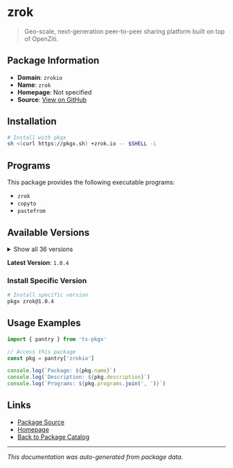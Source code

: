 # zrok

> Geo-scale, next-generation peer-to-peer sharing platform built on top of OpenZiti.

## Package Information

- **Domain**: `zrokio`
- **Name**: `zrok`
- **Homepage**: Not specified
- **Source**: [View on GitHub](https://github.com/pkgxdev/pantry/tree/main/projects/zrok.io/package.yml)

## Installation

```bash
# Install with pkgx
sh <(curl https://pkgx.sh) +zrok.io -- $SHELL -i
```

## Programs

This package provides the following executable programs:

- `zrok`
- `copyto`
- `pastefrom`

## Available Versions

<details>
<summary>Show all 36 versions</summary>

- `1.0.4`, `1.0.3`, `1.0.2`, `1.0.1`, `1.0.0`
- `0.4.49`, `0.4.48`, `0.4.47`, `0.4.46`, `0.4.45`
- `0.4.44`, `0.4.42`, `0.4.41`, `0.4.40`, `0.4.39`
- `0.4.38`, `0.4.37`, `0.4.36`, `0.4.35`, `0.4.34`
- `0.4.33`, `0.4.32`, `0.4.31`, `0.4.30`, `0.4.29`
- `0.4.27`, `0.4.26`, `0.4.25`, `0.4.24`, `0.4.23`
- `0.4.22`, `0.4.20`, `0.4.19`, `0.4.18`, `0.4.17`
- `0.4.16`

</details>

**Latest Version**: `1.0.4`

### Install Specific Version

```bash
# Install specific version
pkgx zrok@1.0.4
```

## Usage Examples

```typescript
import { pantry } from 'ts-pkgx'

// Access this package
const pkg = pantry['zrokio']

console.log(`Package: ${pkg.name}`)
console.log(`Description: ${pkg.description}`)
console.log(`Programs: ${pkg.programs.join(', ')}`)
```

## Links

- [Package Source](https://github.com/pkgxdev/pantry/tree/main/projects/zrok.io/package.yml)
- [Homepage](#)
- [Back to Package Catalog](../package-catalog.md)

---

*This documentation was auto-generated from package data.*
